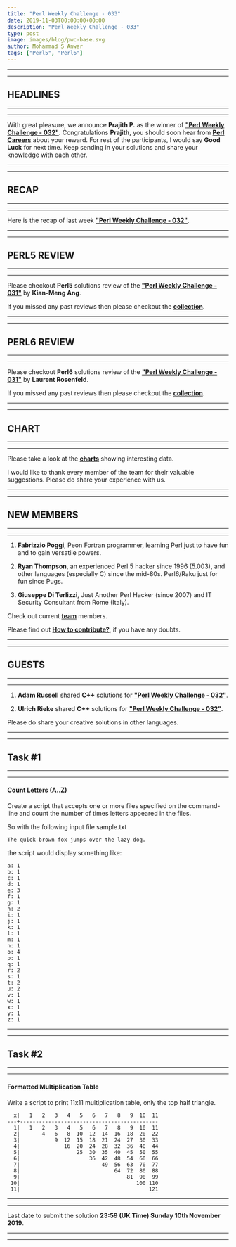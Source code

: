 ```yaml
---
title: "Perl Weekly Challenge - 033"
date: 2019-11-03T00:00:00+00:00
description: "Perl Weekly Challenge - 033"
type: post
image: images/blog/pwc-base.svg
author: Mohammad S Anwar
tags: ["Perl5", "Perl6"]
---
```

***
***

## HEADLINES

***
***

With great pleasure, we announce **Prajith P.** as the winner of [**"Perl Weekly Challenge - 032"**](/blog/perl-weekly-challenge-032). Congratulations **Prajith**, you should soon hear from **[Perl Careers](https://perl.careers/)** about your reward. For rest of the participants, I would say **Good Luck** for next time. Keep sending in your solutions and share your knowledge with each other.

***
***

## RECAP

***
***

Here is the recap of last week [**"Perl Weekly Challenge - 032"**](/blog/recap-challenge-032).

***
***

## PERL5 REVIEW

***
***

Please checkout **Perl5** solutions review of the [**"Perl Weekly Challenge - 031"**](/blog/review-challenge-031) by **Kian-Meng Ang**.

If you missed any past reviews then please checkout the [**collection**](/p5-reviews).

***
***

## PERL6 REVIEW

***
***

Please checkout **Perl6** solutions review of the [**"Perl Weekly Challenge - 031"**](/blog/p6-review-challenge-031) by **Laurent Rosenfeld**.

If you missed any past reviews then please checkout the [**collection**](/p6-reviews).

***
***

## CHART

***
***

Please take a look at the [**charts**](/chart) showing interesting data.

I would like to thank every member of the team for their valuable suggestions. Please do share your experience with us.

***
***

## NEW MEMBERS

***
***

1) **Fabrizzio Poggi**, Peon Fortran programmer, learning Perl just to have fun and to gain versatile powers.

2) **Ryan Thompson**, an experienced Perl 5 hacker since 1996 (5.003), and other languages (especially C) since the mid-80s. Perl6/Raku just for fun since Pugs.

3) **Giuseppe Di Terlizzi**, Just Another Perl Hacker (since 2007) and IT Security Consultant from Rome (Italy).

Check out current [**team**](/team) members.

Please find out [**How to contribute?**](/blog/how-to-contribute), if you have any doubts.

***
***

## GUESTS

***
***

1) **Adam Russell** shared **C++** solutions for [**"Perl Weekly Challenge - 032"**](https://github.com/manwar/perlweeklychallenge-club/tree/master/challenge-032/adam-russell/cxx).

2) **Ulrich Rieke** shared **C++** solutions for [**"Perl Weekly Challenge - 032"**](https://github.com/manwar/perlweeklychallenge-club/tree/master/challenge-032/ulrich-rieke/cpp).

Please do share your creative solutions in other languages.

***
***

## Task #1

***
***

#### Count Letters (A..Z)

Create a script that accepts one or more files specified on the command-line and count the number of times letters appeared in the files.

So with the following input file sample.txt

    The quick brown fox jumps over the lazy dog.

the script would display something like:

    a: 1
    b: 1
    c: 1
    d: 1
    e: 3
    f: 1
    g: 1
    h: 2
    i: 1
    j: 1
    k: 1
    l: 1
    m: 1
    n: 1
    o: 4
    p: 1
    q: 1
    r: 2
    s: 1
    t: 2
    u: 2
    v: 1
    w: 1
    x: 1
    y: 1
    z: 1

***
***

## Task #2

***
***

#### Formatted Multiplication Table

Write a script to print 11x11 multiplication table, only the top half triangle.

      x|   1   2   3   4   5   6   7   8   9  10  11
    ---+--------------------------------------------
      1|   1   2   3   4   5   6   7   8   9  10  11
      2|       4   6   8  10  12  14  16  18  20  22
      3|           9  12  15  18  21  24  27  30  33
      4|              16  20  24  28  32  36  40  44
      5|                  25  30  35  40  45  50  55
      6|                      36  42  48  54  60  66
      7|                          49  56  63  70  77
      8|                              64  72  80  88
      9|                                  81  90  99
     10|                                     100 110
     11|                                         121

***
***

Last date to submit the solution **23:59 (UK Time) Sunday 10th November 2019**.

***
***
